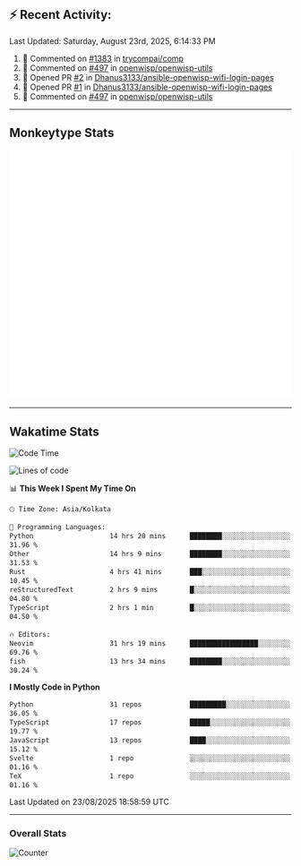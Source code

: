 ## :zap: Recent Activity:
<!--RECENT_ACTIVITY:last_update-->
Last Updated: Saturday, August 23rd, 2025, 6:14:33 PM
<!--RECENT_ACTIVITY:last_update_end-->
<!--RECENT_ACTIVITY:start-->
1. 💬 Commented on [#1383](https://github.com/trycompai/comp/issues/1383#issuecomment-3216270577) in [trycompai/comp](https://github.com/trycompai/comp)<br>
2. 💬 Commented on [#497](https://github.com/openwisp/openwisp-utils/pull/497#issuecomment-3215665461) in [openwisp/openwisp-utils](https://github.com/openwisp/openwisp-utils)<br>
3. 💪 Opened PR [#2](https://github.com/Dhanus3133/ansible-openwisp-wifi-login-pages/pull/2) in [Dhanus3133/ansible-openwisp-wifi-login-pages](https://github.com/Dhanus3133/ansible-openwisp-wifi-login-pages)<br>
4. 💪 Opened PR [#1](https://github.com/Dhanus3133/ansible-openwisp-wifi-login-pages/pull/1) in [Dhanus3133/ansible-openwisp-wifi-login-pages](https://github.com/Dhanus3133/ansible-openwisp-wifi-login-pages)<br>
5. 💬 Commented on [#497](https://github.com/openwisp/openwisp-utils/pull/497#issuecomment-3215628795) in [openwisp/openwisp-utils](https://github.com/openwisp/openwisp-utils)<br>
<!--RECENT_ACTIVITY:end-->

---

## Monkeytype Stats
<a href="https://monkeytype.com/profile/dhanus">
  <img src="https://raw.githubusercontent.com/Dhanus3133/Dhanus3133/monkeytype/monkeytype-lb.svg" alt="Monkeytype Profile" />
</a>

---

## Wakatime Stats
<!--START_SECTION:waka-->
![Code Time](http://img.shields.io/badge/Code%20Time-3%2C010%20hrs%2016%20mins-blue)

![Lines of code](https://img.shields.io/badge/From%20Hello%20World%20I%27ve%20Written-4.8%20million%20lines%20of%20code-blue)

📊 **This Week I Spent My Time On** 

```text
🕑︎ Time Zone: Asia/Kolkata

💬 Programming Languages: 
Python                   14 hrs 20 mins      ████████░░░░░░░░░░░░░░░░░   31.96 % 
Other                    14 hrs 9 mins       ████████░░░░░░░░░░░░░░░░░   31.53 % 
Rust                     4 hrs 41 mins       ███░░░░░░░░░░░░░░░░░░░░░░   10.45 % 
reStructuredText         2 hrs 9 mins        █░░░░░░░░░░░░░░░░░░░░░░░░   04.80 % 
TypeScript               2 hrs 1 min         █░░░░░░░░░░░░░░░░░░░░░░░░   04.50 % 

🔥 Editors: 
Neovim                   31 hrs 19 mins      █████████████████░░░░░░░░   69.76 % 
fish                     13 hrs 34 mins      ████████░░░░░░░░░░░░░░░░░   30.24 % 
```

**I Mostly Code in Python** 

```text
Python                   31 repos            █████████░░░░░░░░░░░░░░░░   36.05 % 
TypeScript               17 repos            █████░░░░░░░░░░░░░░░░░░░░   19.77 % 
JavaScript               13 repos            ████░░░░░░░░░░░░░░░░░░░░░   15.12 % 
Svelte                   1 repo              ░░░░░░░░░░░░░░░░░░░░░░░░░   01.16 % 
TeX                      1 repo              ░░░░░░░░░░░░░░░░░░░░░░░░░   01.16 % 
```




 Last Updated on 23/08/2025 18:58:59 UTC
<!--END_SECTION:waka-->
---

### Overall Stats

<img src="https://moe-counter.glitch.me/get/@Dhanus3133?theme=asoul" alt="Counter" />
